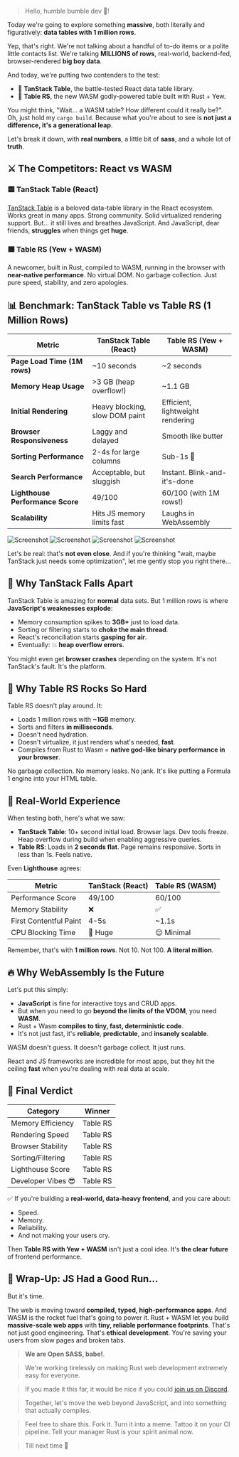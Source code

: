 > Hello, humble bumble dev 👋!

Today we're going to explore something **massive**, both literally and figuratively: **data tables with 1 million rows**.

Yep, that's right. We're not talking about a handful of to-do items or a polite little contacts list. We're talking **MILLIONS of rows**, real-world, backend-fed, browser-rendered **big boy data**.

And today, we're putting two contenders to the test:

- 🥊 **TanStack Table**, the battle-tested React data table library.
- 🥊 **Table RS**, the new WASM godly-powered table built with Rust + Yew.

You might think, "Wait... a WASM table? How different could it really be?". Oh, just hold my `cargo build`. Because what you're about to see is **not just a difference, it's a generational leap**.

Let's break it down, with **real numbers**, a little bit of **sass**, and a whole lot of **truth**.

## ⚔️ The Competitors: React vs WASM

### 🟨 TanStack Table (React)

[TanStack Table](https://tanstack.com/table/latest) is a beloved data-table library in the React ecosystem. Works great in many apps. Strong community. Solid virtualized rendering support. But... it still lives and breathes JavaScript. And JavaScript, dear friends, **struggles** when things get **huge**.

### 🟩 Table RS (Yew + WASM)

A newcomer, built in Rust, compiled to WASM, running in the browser with **near-native performance**. No virtual DOM. No garbage collection. Just pure speed, stability, and zero apologies.

## 📊 Benchmark: TanStack Table vs Table RS (1 Million Rows)

| Metric                           | **TanStack Table (React)**     | **Table RS (Yew + WASM)**        |
| -------------------------------- | ------------------------------ | -------------------------------- |
| **Page Load Time (1M rows)**     | ~10 seconds                    | ~2 seconds                       |
| **Memory Heap Usage**            | >3 GB (heap overflow!)         | ~1.1 GB                          |
| **Initial Rendering**            | Heavy blocking, slow DOM paint | Efficient, lightweight rendering |
| **Browser Responsiveness**       | Laggy and delayed              | Smooth like butter               |
| **Sorting Performance**          | 2-4s for large columns         | Sub-1s 💨                        |
| **Search Performance**           | Acceptable, but sluggish       | Instant. Blink-and-it's-done     |
| **Lighthouse Performance Score** | 49/100                         | 60/100 (with 1M rows!)           |
| **Scalability**                  | Hits JS memory limits fast     | Laughs in WebAssembly            |

![Screenshot](https://github.com/user-attachments/assets/5cdf63a2-09de-403d-89d5-bad6cef53a29)
![Screenshot](https://github.com/user-attachments/assets/7e4f2d08-d5d1-49b8-ba9e-e4e6174313a3)
![Screenshot](https://github.com/user-attachments/assets/d116fe18-9a49-4520-a24b-8d1b1b37258c)
![Screenshot](https://github.com/user-attachments/assets/afb55bbf-6a98-4794-a0a9-f7fefaa3707d)

Let's be real: that's **not even close**. And if you're thinking "wait, maybe TanStack just needs some optimization", let me gently stop you right there...

## 🧠 Why TanStack Falls Apart

TanStack Table is amazing for **normal** data sets. But 1 million rows is where **JavaScript's weaknesses explode**:

- Memory consumption spikes to **3GB+** just to load data.
- Sorting or filtering starts to **choke the main thread**.
- React's reconciliation starts **gasping for air**.
- Eventually: 💥 **heap overflow errors**.

You might even get **browser crashes** depending on the system. It's not TanStack's fault. It's the platform.

## 🦾 Why Table RS Rocks So Hard

Table RS doesn't play around. It:

- Loads 1 million rows with **~1GB** memory.
- Sorts and filters **in milliseconds**.
- Doesn't need hydration.
- Doesn't virtualize, it just renders what's needed, **fast**.
- Compiles from Rust to Wasm = **native god-like binary performance in your browser**.

No garbage collection. No memory leaks. No jank. It's like putting a Formula 1 engine into your HTML table.

## 🚀 Real-World Experience

When testing both, here's what we saw:

- **TanStack Table**: 10+ second initial load. Browser lags. Dev tools freeze. Heap overflow during build when enabling aggressive queries.
- **Table RS**: Loads in **2 seconds flat**. Page remains responsive. Sorts in less than 1s. Feels native.

Even **Lighthouse** agrees:

| Metric                 | TanStack (React) | Table RS (WASM) |
| ---------------------- | ---------------- | --------------- |
| Performance Score      | 49/100           | 60/100          |
| Memory Stability       | ❌               | ✅              |
| First Contentful Paint | 4-5s             | ~1.1s           |
| CPU Blocking Time      | 🧱 Huge          | 😌 Minimal      |

Remember, that's with **1 million rows**. Not 10. Not 100. **A literal million**.

## 🔥 Why WebAssembly Is the Future

Let's put this simply:

- **JavaScript** is fine for interactive toys and CRUD apps.
- But when you need to go **beyond the limits of the VDOM**, you need **WASM**.
- Rust + Wasm **compiles to tiny, fast, deterministic code**.
- It's not just fast, it's **reliable**, **predictable**, and **insanely scalable**.

WASM doesn't guess. It doesn't garbage collect. It just runs.

React and JS frameworks are incredible for most apps, but they hit the ceiling **fast** when you're dealing with real data at scale.

## 📣 Final Verdict

| Category           | Winner   |
| ------------------ | -------- |
| Memory Efficiency  | Table RS |
| Rendering Speed    | Table RS |
| Browser Stability  | Table RS |
| Sorting/Filtering  | Table RS |
| Lighthouse Score   | Table RS |
| Developer Vibes 😎 | Table RS |

✅ If you're building a **real-world, data-heavy frontend**, and you care about:

- Speed.
- Memory.
- Reliability.
- And not making your users cry.

Then **Table RS with Yew + WASM** isn't just a cool idea. It's **the clear future** of frontend performance.

## 👋 Wrap-Up: JS Had a Good Run...

But it's time.

The web is moving toward **compiled, typed, high-performance apps**. And WASM is the rocket fuel that's going to power it. Rust + WASM let you build **massive-scale web apps** with **tiny, reliable performance footprints**. That's not just good engineering. That's **ethical development**. You're saving your users from slow pages and broken tabs.

> **We are Open SASS, babe!**.

> We're working tirelessly on making Rust web development extremely easy for everyone.

> If you made it this far, it would be nice if you could [join us on Discord](https://discord.gg/b5JbvHW5nv).

> Together, let's move the web beyond JavaScript, and into something that actually compiles.

> Feel free to share this. Fork it. Turn it into a meme. Tattoo it on your CI pipeline. Tell your manager Rust is your spirit animal now.

> Till next time 👋
